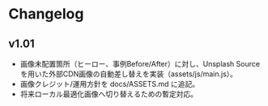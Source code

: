 # Changelog

## v1.01
- 画像未配置箇所（ヒーロー、事例Before/After）に対し、Unsplash Source を用いた外部CDN画像の自動差し替えを実装（assets/js/main.js）。
- 画像クレジット/運用方針を docs/ASSETS.md に追記。
- 将来ローカル最適化画像へ切り替えるための暫定対応。

